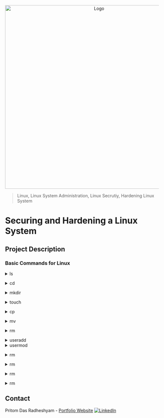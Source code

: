<!-- PROJECT LOGO -->
<br />

<p align="center">
  <img src="./images/1.jpg" alt="Logo" width="600" height="600">
</p>


> Linux, Linux System Administration, Linux Secrutiy, Hardening Linux System
<!-- ABOUT THE PROJECT -->

# Securing and Hardening a Linux System

## Project Description




<!-- Linux Theory -->
### Basic Commands for Linux

<details>
<summary>ls</summary><br><b>

The ls command is used to list files or directories in Linux and other Unix-based operating systems. Just like you navigate in your File explorer or Finder with a GUI, the ls command allows you to list all files or directories in the current directory by default, and further interact with them via the command line.

</b></details>

<details>
<summary>cd</summary><br><b>

The cd command will allow you to change directories. ... To navigate into the root directory, use "cd /" To navigate to your home directory, use "cd" or "cd ~" To navigate up one directory level, use "cd .." To navigate to the previous directory (or back), use "cd -"
</b></details>

<details>
<summary>mkdir</summary><br><b>

The mkdir command in the Unix, DOS, DR FlexOS, IBM OS/2, Microsoft Windows, and ReactOS operating systems is used to make a new directory.
</b></details>

<details>
<summary>touch</summary><br><b>

The touch command is a command line utility to update timestamps on files. UNIX and UNIX like operating systems store timestamp information for each file or folder including access time, modify time and change time. It is possible to modify timestamps using the touch command either to update a timestamp to the current time or to modify it to a date in the past.
</b></details>

<details>
<summary>cp</summary><br><b>

cp stands for copy. This command is used to copy files or group of files or directory. It creates an exact image of a file on a disk with different file name. cp command require at least two filenames in its arguments.
</b></details>

<details>
<summary>mv</summary><br><b>

The mv command (short from move) is used to rename and move and files and directories from one location to another. 
</b></details>

<details>
<summary>rm</summary><br><b>

rm stands for remove here. rm command is used to remove objects such as files, directories, symbolic links and so on from the file system like UNIX. To be more precise, rm removes references to objects from the filesystem, where those objects might have had multiple references (for example, a file with two different names). By default, it does not remove directories.
</b></details>


<details>
<summary>useradd</summary><br><b>
Only root or users with sudo privileges can use the useradd command to create new user accounts. When invoked, useradd creates a new user account according to the options specified on the command line and the default values set in the /etc/default/useradd file.
</b></details>


<details>
<summary>usermod</summary><br><b>
usermod command or modify user is a command in Linux that is used to change the properties of a user in Linux through the command line. After creating a user we have to sometimes change their attributes like password or login directory etc. so in order to do that we use the Usermod command. The infomration of a user is stored in the following files:

/etc/passwd
/etc/group
/etc/shadow
/etc/login.defs
/etc/gshadow
/etc/login.defs
When we execute usermod command in temrinal the command make the changes in these files itself.
</b></details>

<details>
<summary>rm</summary><br><b>

</b></details>

<details>
<summary>rm</summary><br><b>

</b></details>

<details>
<summary>rm</summary><br><b>

</b></details>










<details>
<summary>rm</summary><br><b>

</b></details>


<!-- CONTACT -->

## Contact

Pritom Das Radheshyam - [Portfolio Website](https://pritom.uwu.ai/)
[![LinkedIn][linkedin-shield]][linkedin-url]  





<!-- MARKDOWN LINKS & IMAGES -->
<!-- https://www.markdownguide.org/basic-syntax/#reference-style-links -->

[linkedin-shield]: https://img.shields.io/badge/-LinkedIn-black.svg?style=flat-square&logo=linkedin&colorB=555
[linkedin-url]: https://www.linkedin.com/in/you-found-pritom
[product-screenshot]: images/screenshot.jpg

